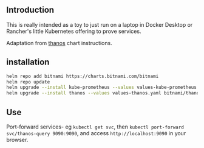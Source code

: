 ## Introduction
This is really intended as a toy to just run on a laptop in Docker Desktop or Rancher's little Kubernetes offering to prove services.

Adaptation from [thanos](https://artifacthub.io/packages/helm/bitnami/thanos) chart instructions.

## installation
```sh
helm repo add bitnami https://charts.bitnami.com/bitnami
helm repo update
helm upgrade --install kube-prometheus --values values-kube-prometheus.yaml bitnami/kube-prometheus
helm upgrade --install thanos --values values-thanos.yaml bitnami/thanos
```

## Use
Port-forward services- eg `kubectl get svc`, then `kubectl port-forward svc/thanos-query 9090:9090`, and access `http://localhost:9090` in your browser.

